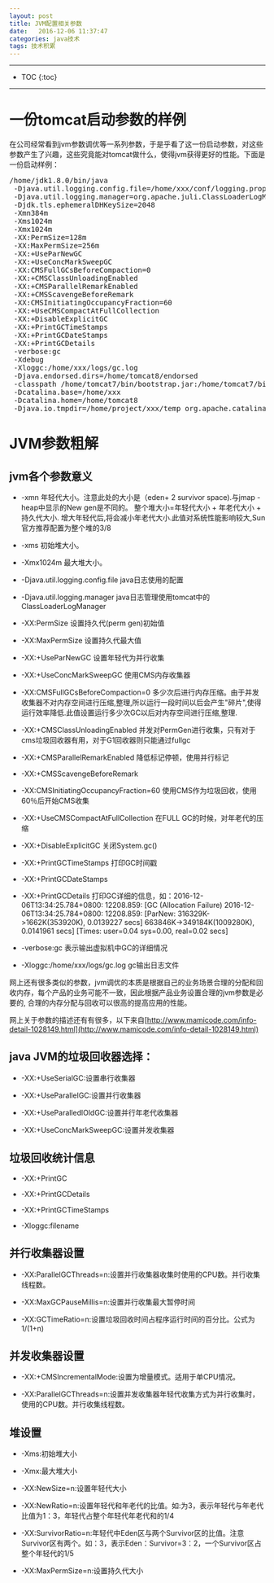 ```yaml
---
layout: post
title: JVM配置相关参数
date:   2016-12-06 11:37:47
categories: java技术
tags: 技术积累
---
```

*****
* TOC
{:toc}
*****


# 一份tomcat启动参数的样例

在公司经常看到jvm参数调优等一系列参数，于是乎看了这一份启动参数，对这些参数产生了兴趣，这些究竟能对tomcat做什么，使得jvm获得更好的性能。下面是一份启动样例：
<pre>
/home/jdk1.8.0/bin/java
 -Djava.util.logging.config.file=/home/xxx/conf/logging.properties 
 -Djava.util.logging.manager=org.apache.juli.ClassLoaderLogManager 
 -Djdk.tls.ephemeralDHKeySize=2048 
 -Xmn384m 
 -Xms1024m 
 -Xmx1024m 
 -XX:PermSize=128m 
 -XX:MaxPermSize=256m 
 -XX:+UseParNewGC 
 -XX:+UseConcMarkSweepGC 
 -XX:CMSFullGCsBeforeCompaction=0 
 -XX:+CMSClassUnloadingEnabled 
 -XX:+CMSParallelRemarkEnabled 
 -XX:+CMSScavengeBeforeRemark 
 -XX:CMSInitiatingOccupancyFraction=60 
 -XX:+UseCMSCompactAtFullCollection 
 -XX:+DisableExplicitGC 
 -XX:+PrintGCTimeStamps 
 -XX:+PrintGCDateStamps 
 -XX:+PrintGCDetails 
 -verbose:gc 
 -Xdebug 
 -Xloggc:/home/xxx/logs/gc.log 
 -Djava.endorsed.dirs=/home/tomcat8/endorsed 
 -classpath /home/tomcat7/bin/bootstrap.jar:/home/tomcat7/bin/tomcat-juli.jar 
 -Dcatalina.base=/home/xxx
 -Dcatalina.home=/home/tomcat8 
 -Djava.io.tmpdir=/home/project/xxx/temp org.apache.catalina.startup.Bootstrap start
</pre>

# JVM参数粗解

## jvm各个参数意义

- -xmn 年轻代大小。注意此处的大小是（eden+ 2 survivor space).与jmap -heap中显示的New gen是不同的。
整个堆大小=年轻代大小 + 年老代大小 + 持久代大小.
增大年轻代后,将会减小年老代大小.此值对系统性能影响较大,Sun官方推荐配置为整个堆的3/8

- -xms 初始堆大小。

- -Xmx1024m 最大堆大小。 

- -Djava.util.logging.config.file java日志使用的配置

- -Djava.util.logging.manager  java日志管理使用tomcat中的ClassLoaderLogManager
 
- -XX:PermSize 设置持久代(perm gen)初始值
 
- -XX:MaxPermSize 	设置持久代最大值

- -XX:+UseParNewGC 	设置年轻代为并行收集
 
- -XX:+UseConcMarkSweepGC 	使用CMS内存收集器
 
- -XX:CMSFullGCsBeforeCompaction=0 	多少次后进行内存压缩。由于并发收集器不对内存空间进行压缩,整理,所以运行一段时间以后会产生"碎片",使得运行效率降低.此值设置运行多少次GC以后对内存空间进行压缩,整理.

- -XX:+CMSClassUnloadingEnabled  并发对PermGen进行收集，只有对于cms垃圾回收器有用，对于G1回收器则只能通过fullgc

- -XX:+CMSParallelRemarkEnabled  降低标记停顿，使用并行标记

- -XX:+CMSScavengeBeforeRemark 

- -XX:CMSInitiatingOccupancyFraction=60  使用CMS作为垃圾回收，使用60％后开始CMS收集

- -XX:+UseCMSCompactAtFullCollection  在FULL GC的时候，对年老代的压缩

- -XX:+DisableExplicitGC 关闭System.gc()

- -XX:+PrintGCTimeStamps 打印GC时间戳

- -XX:+PrintGCDateStamps 

- -XX:+PrintGCDetails  打印GC详细的信息，如：2016-12-06T13:34:25.784+0800: 12208.859: [GC (Allocation Failure) 2016-12-06T13:34:25.784+0800: 12208.859: [ParNew: 316329K->1662K(353920K), 0.0139227 secs] 663846K->349184K(1009280K), 0.0141961 secs] [Times: user=0.04 sys=0.00, real=0.02 secs] 

- -verbose:gc 表示输出虚拟机中GC的详细情况
 
- -Xloggc:/home/xxx/logs/gc.log  gc输出日志文件

网上还有很多类似的参数，jvm调优的本质是根据自己的业务场景合理的分配和回收内存，每个产品的业务可能不一致，因此根据产品业务设置合理的jvm参数是必要的, 合理的内存分配与回收可以很高的提高应用的性能。

网上关于参数的描述还有有很多，以下来自[http://www.mamicode.com/info-detail-1028149.html](http://www.mamicode.com/info-detail-1028149.html)

## java JVM的垃圾回收器选择：

- -XX:+UseSerialGC:设置串行收集器

- -XX:+UseParallelGC:设置并行收集器

- -XX:+UseParalledlOldGC:设置并行年老代收集器

- -XX:+UseConcMarkSweepGC:设置并发收集器

## 垃圾回收统计信息

- -XX:+PrintGC

- -XX:+PrintGCDetails

- -XX:+PrintGCTimeStamps

- -Xloggc:filename

## 并行收集器设置

- -XX:ParallelGCThreads=n:设置并行收集器收集时使用的CPU数。并行收集线程数。

- -XX:MaxGCPauseMillis=n:设置并行收集最大暂停时间

- -XX:GCTimeRatio=n:设置垃圾回收时间占程序运行时间的百分比。公式为1/(1+n)

## 并发收集器设置

- -XX:+CMSIncrementalMode:设置为增量模式。适用于单CPU情况。

- -XX:ParallelGCThreads=n:设置并发收集器年轻代收集方式为并行收集时，使用的CPU数。并行收集线程数。

## 堆设置

- -Xms:初始堆大小

- -Xmx:最大堆大小

- -XX:NewSize=n:设置年轻代大小

- -XX:NewRatio=n:设置年轻代和年老代的比值。如:为3，表示年轻代与年老代比值为1：3，年轻代占整个年轻代年老代和的1/4

- -XX:SurvivorRatio=n:年轻代中Eden区与两个Survivor区的比值。注意Survivor区有两个。如：3，表示Eden：Survivor=3：2，一个Survivor区占整个年轻代的1/5

- -XX:MaxPermSize=n:设置持久代大小